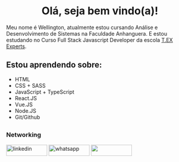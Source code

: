 <h1 align="center">Olá, seja bem vindo(a)! </h1>

   
   Meu nome é Wellington, atualmente estou cursando Análise e Desenvolvimento de Sistemas na Faculdade Anhanguera. E estou estudando no Curso Full Stack Javascript Developer da escola [T.EX Experts](https://texperts.com.br/courses/full-stack-javascript-developer/).
   

## Estou aprendendo sobre:

- HTML
- CSS + SASS
- JavaScript + TypeScript
- React.JS
- Vue.JS
- Node.JS
- Git/Github
  
##

<h3 align="left"> Networking </h3>
   
  
 <a href="https://www.linkedin.com/in/ton-cruz/" target="blank"><img align="center" src="https://img.shields.io/badge/LinkedIn-0077B5?style=for-the-badge&logo=linkedin&logoColor=white" alt="linkedin" height="30" width="110" /></a>
<a href="https://api.whatsapp.com/send?phone=5515996938429" target="blank"><img align="center" src="https://img.shields.io/badge/WhatsApp-25D366?style=for-the-badge&logo=whatsapp&logoColor=white" alt="whatsapp" height="30" width="110" /></a>
[<img src="https://img.shields.io/badge/Gmail-D14836?style=for-the-badge&logo=gmail&logoColor=white" height="30" width="110" align ="center">](mailto:marcelinoc.wellington@gmail.com)

